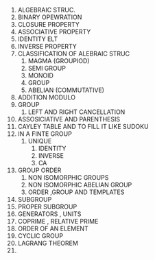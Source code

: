 1. ALGEBRAIC STRUC.
2. BINARY OPEWRATION 
3. CLOSURE PROPERTY
4. ASSOCIATIVE PROPERTY
5. IDENTITY ELT
6. INVERSE PROPERTY
7. CLASSIFICATION OF ALEBRAIC STRUC
	1. MAGMA (GROUPIOD)
	2. SEMI GROUP
	3. MONOID
	4. GROUP
	5. ABELIAN (COMMUTATIVE)
8. ADDITION MODULO
9. GROUP 
	1. LEFT AND RIGHT CANCELLATION 
10. ASSOSICIATIVE AND PARENTHESIS
11. CAYLEY TABLE AND TO FILL IT LIKE SUDOKU
12. IN A FINTE GROUP
	1. UNIQUE 
		1. IDENTITY 
		2. INVERSE 
		3. CA
13. GROUP ORDER 
	1. NON ISOMORPHIC GROUPS
	2. NON ISOMORPHIC ABELIAN GROUP
	3. ORDER ,GROUP AND TEMPLATES
14. SUBGROUP
15. PROPER SUBGROUP
16. GENERATORS , UNITS
17. COPRIME , RELATIVE PRIME 
18. ORDER OF AN ELEMENT
19. CYCLIC GROUP
20. LAGRANG THEOREM
21. 